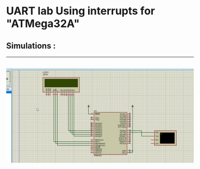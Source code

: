 # UART lab Using interrupts for "ATMega32A"
## Simulations :
---
![image](https://github.com/AhmedOSAA/Embedded_System_Diploma/blob/main/Unit_8_MCU_Interfacing/Lesson2_UART_P2/UART_ReceiveBYInterrupt_ATMega/UART_Receive_by_Interrupt_GIF.gif)
---
